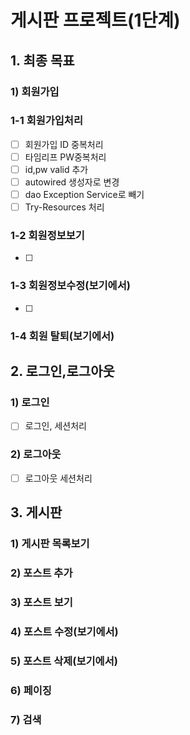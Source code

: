 # 게시판 프로젝트(1단계)
## 1. 최종 목표 
### 1) 회원가입 
### 1-1 회원가입처리 
- [ ] 회원가입 ID 중복처리 
- [ ] 타임리프 PW중복처리
- [ ] id,pw valid 추가 
- [ ] autowired 생성자로 변경
- [ ] dao Exception Service로 빼기
- [ ] Try-Resources 처리
### 1-2 회원정보보기  
- [ ] 
### 1-3 회원정보수정(보기에서) 
- [ ] 
### 1-4 회원 탈퇴(보기에서)

## 2. 로그인,로그아웃 
### 1) 로그인 
- [ ] 로그인, 세션처리 
### 2) 로그아웃
- [ ] 로그아웃 세션처리

## 3. 게시판 
### 1) 게시판 목록보기 
### 2) 포스트 추가 
### 3) 포스트 보기  
### 4) 포스트 수정(보기에서)
### 5) 포스트 삭제(보기에서) 
### 6) 페이징 
### 7) 검색
